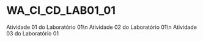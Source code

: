 # WA_CI_CD_LAB01_01
Atividade 01 do Laboratório 01\n
Atividade 02 do Laboratório 01\n
Atividade 03 do Laboratório 01

